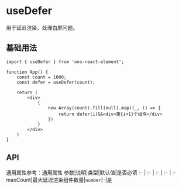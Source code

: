 # useDefer
用于延迟渲染，处理白屏问题。

## 基础用法
```tsx
import { useDefer } from 'ono-react-element';

function App() {
    const count = 1000;
    const defer = useDefer(count);

    return (
        <div>
            {
                new Array(count).fill(null).map((_, i) => {
                    return defer(i)&&<div>第{i+1}个组件</div>
                })
            }
        </div>
    )
}
```

## API
通用属性参考：通用属性
参数|说明|类型|默认值|是否必填
:- | :- | :- | :- | :-
maxCount|最大延迟渲染组件数量|<code>number</code>|-|是
